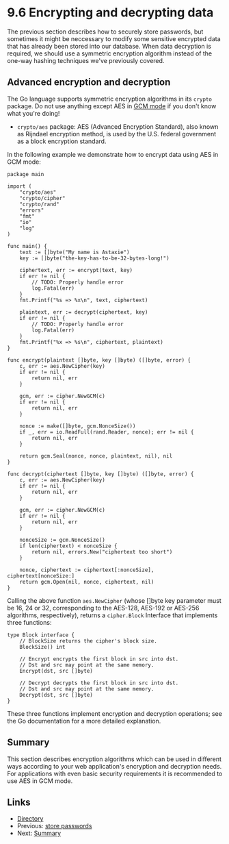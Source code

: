 # 9.6 Encrypting and decrypting data

The previous section describes how to securely store passwords, but sometimes it might be neccessary to modify some sensitive encrypted data that has already been stored into our database. When data decryption is required, we should use a symmetric encryption algorithm instead of the one-way hashing techniques we've previously covered.

## Advanced encryption and decryption

The Go language supports symmetric encryption algorithms in its `crypto` package. Do not use anything except AES in [GCM mode](https://en.wikipedia.org/wiki/Galois/Counter_Mode) if you don't know what you're doing!

* `crypto/aes` package: AES \(Advanced Encryption Standard\), also known as Rijndael encryption method, is used by the U.S. federal government as a block encryption standard.

In the following example we demonstrate how to encrypt data using AES in GCM mode:

```text
package main

import (
    "crypto/aes"
    "crypto/cipher"
    "crypto/rand"
    "errors"
    "fmt"
    "io"
    "log"
)

func main() {
    text := []byte("My name is Astaxie")
    key := []byte("the-key-has-to-be-32-bytes-long!")

    ciphertext, err := encrypt(text, key)
    if err != nil {
        // TODO: Properly handle error
        log.Fatal(err)
    }
    fmt.Printf("%s => %x\n", text, ciphertext)

    plaintext, err := decrypt(ciphertext, key)
    if err != nil {
        // TODO: Properly handle error
        log.Fatal(err)
    }
    fmt.Printf("%x => %s\n", ciphertext, plaintext)
}

func encrypt(plaintext []byte, key []byte) ([]byte, error) {
    c, err := aes.NewCipher(key)
    if err != nil {
        return nil, err
    }

    gcm, err := cipher.NewGCM(c)
    if err != nil {
        return nil, err
    }

    nonce := make([]byte, gcm.NonceSize())
    if _, err = io.ReadFull(rand.Reader, nonce); err != nil {
        return nil, err
    }

    return gcm.Seal(nonce, nonce, plaintext, nil), nil
}

func decrypt(ciphertext []byte, key []byte) ([]byte, error) {
    c, err := aes.NewCipher(key)
    if err != nil {
        return nil, err
    }

    gcm, err := cipher.NewGCM(c)
    if err != nil {
        return nil, err
    }

    nonceSize := gcm.NonceSize()
    if len(ciphertext) < nonceSize {
        return nil, errors.New("ciphertext too short")
    }

    nonce, ciphertext := ciphertext[:nonceSize], ciphertext[nonceSize:]
    return gcm.Open(nil, nonce, ciphertext, nil)
}
```

Calling the above function `aes.NewCipher` \(whose \[\]byte key parameter must be 16, 24 or 32, corresponding to the AES-128, AES-192 or AES-256 algorithms, respectively\), returns a `cipher.Block` Interface that implements three functions:

```text
type Block interface {
    // BlockSize returns the cipher's block size.
    BlockSize() int

    // Encrypt encrypts the first block in src into dst.
    // Dst and src may point at the same memory.
    Encrypt(dst, src []byte)

    // Decrypt decrypts the first block in src into dst.
    // Dst and src may point at the same memory.
    Decrypt(dst, src []byte)
}
```

These three functions implement encryption and decryption operations; see the Go documentation for a more detailed explanation.

## Summary

This section describes encryption algorithms which can be used in different ways according to your web application's encryption and decryption needs. For applications with even basic security requirements it is recommended to use AES in GCM mode.

## Links

* [Directory](https://github.com/boekan/build-web-application-with-golang/tree/5d43949b09c6a2cf35b87903aba06669a01a6f35/en/preface.md%3E)
* Previous: [store passwords](https://github.com/boekan/build-web-application-with-golang/tree/5d43949b09c6a2cf35b87903aba06669a01a6f35/en/09.5.md%3E)
* Next: [Summary](https://github.com/boekan/build-web-application-with-golang/tree/5d43949b09c6a2cf35b87903aba06669a01a6f35/en/09.7.md%3E)

